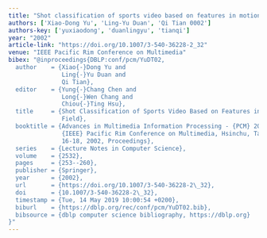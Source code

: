 ```yaml
---
title: "Shot classification of sports video based on features in motion vector field"
authors: ['Xiao-Dong Yu', 'Ling-Yu Duan', 'Qi Tian 0002']
authors-key: ['yuxiaodong', 'duanlingyu', 'tianqi']
year: "2002"
article-link: "https://doi.org/10.1007/3-540-36228-2_32"
venue: "IEEE Pacific Rim Conference on Multimedia"
bibex: "@inproceedings{DBLP:conf/pcm/YuDT02,
  author    = {Xiao{-}Dong Yu and
               Ling{-}Yu Duan and
               Qi Tian},
  editor    = {Yung{-}Chang Chen and
               Long{-}Wen Chang and
               Chiou{-}Ting Hsu},
  title     = {Shot Classification of Sports Video Based on Features in Motion Vector
               Field},
  booktitle = {Advances in Multimedia Information Processing - {PCM} 2002, Third
               {IEEE} Pacific Rim Conference on Multimedia, Hsinchu, Taiwan, December
               16-18, 2002, Proceedings},
  series    = {Lecture Notes in Computer Science},
  volume    = {2532},
  pages     = {253--260},
  publisher = {Springer},
  year      = {2002},
  url       = {https://doi.org/10.1007/3-540-36228-2\_32},
  doi       = {10.1007/3-540-36228-2\_32},
  timestamp = {Tue, 14 May 2019 10:00:54 +0200},
  biburl    = {https://dblp.org/rec/conf/pcm/YuDT02.bib},
  bibsource = {dblp computer science bibliography, https://dblp.org}
}"
---
```

